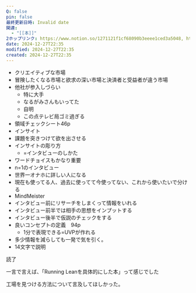 ```yaml
---
Q: false
pin: false
最終更新日時: Invalid date
関連:
  - "[[本]]"
2ホップリンク: https://www.notion.so/1271121f1cf68090b3eeee1ced3a5048, https://www.notion.so/1341121f1cf68071a04fe79d82eb0185, https://www.notion.so/13a1121f1cf680cb9ab6c5e7d797ef2d, https://www.notion.so/5377a9ad4d2e45db983cd259121be54c, https://www.notion.so/5678c34a38bd40d88efd48ab8edf105a, https://www.notion.so/7b6eb5c588524ee59f809fec09c151f8
date: 2024-12-27T22:35
modified: 2024-12-27T22:35
created: 2024-12-27T22:35
---
```

  

- クリエイティブな市場
- 冒険したくなる市場と欲求の深い市場と決済者と受益者が違う市場
- 他社が参入しづらい
    - 特に大手
    - なるがみさんもいってた
    - 自明
    - この点テレビ局ゴミ過ぎる
- 領域チェックシート46p
- インサイト
- 課題を突きつけて欲を出させる
- インサイトの彫り方
    - =インタビューのしかた
- ワードチョイスもかなり重要
- n=1のインタビュー
- 世界一オナホに詳しい人になる
- 現在も使ってる人、過去に使ってて今使ってない、これから使いたいで分ける
- MindMeister
- インタビュー前にリサーチをしまくって情報をいれる
- インタビュー前半では相手の思想をインプットする
- インタビュー後半で仮説のチェックをする
- 良いコンセプトの定義　94p
    - 1分で表現できる=UVPが作れる
- 多少情報を減らしても一発で気を引く。
- 14文字で説明

読了

一言で言えば、「Running Leanを具体的にした本」って感じでした

工場を見つける方法について言及してほしかった。